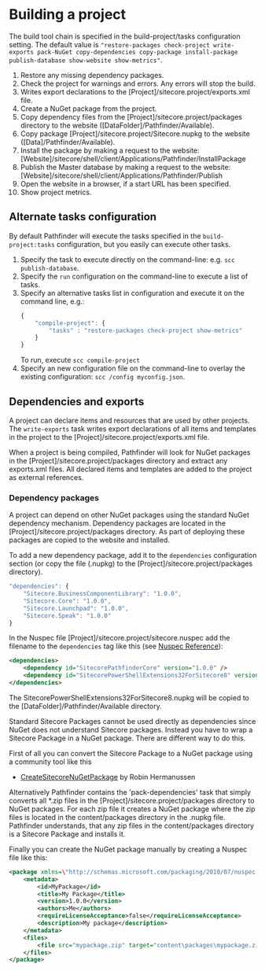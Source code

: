 # Building a project
The build tool chain is specified in the build-project/tasks configuration setting. The default value is 
``"restore-packages check-project write-exports pack-NuGet copy-dependencies copy-package install-package publish-database show-website show-metrics"``.

1. Restore any missing dependency packages.
1. Check the project for warnings and errors. Any errors will stop the build.
1. Writes export declarations to the [Project]/sitecore.project/exports.xml file.
1. Create a NuGet package from the project.
1. Copy dependency files from the [Project]/sitecore.project/packages directory to the website ([DataFolder]/Pathfinder/Available).
1. Copy package [Project]/sitecore.project/Sitecore.nupkg to the website ([Data]/Pathfinder/Available).
1. Install the package by making a request to the website: [Website]/sitecore/shell/client/Applications/Pathfinder/InstallPackage
1. Publish the Master database by making a request to the website: [Website]/sitecore/shell/client/Applications/Pathfinder/Publish
1. Open the website in a browser, if a start URL has been specified.
1. Show project metrics.

## Alternate tasks configuration
By default Pathfinder will execute the tasks specified in the `build-project:tasks` configuration, but you easily can execute other tasks.

1. Specify the task to execute directly on the command-line: e.g. `scc publish-database`.
1. Specify the `run` configuration on the command-line to execute a list of tasks.
1. Specify an alternative tasks list in configuration and execute it on the command line, e.g.:
    ```js
    {
        "compile-project": {
            "tasks" : "restore-packages check-project show-metrics"
        }
    }
    ```
    To run, execute `scc compile-project`
4. Specify an new configuration file on the command-line to overlay the existing configuration: `scc /config myconfig.json`.

## Dependencies and exports
A project can declare items and resources that are used by other projects. The `write-exports` task writes export declarations of all
items and templates in the project to the [Project]/sitecore.project/exports.xml file.

When a project is being compiled, Pathfinder will look for NuGet packages in the [Project]/sitecore.project/packages directory and 
extract any exports.xml files. All declared items and templates are added to the project as external references.

### Dependency packages
A project can depend on other NuGet packages using the standard NuGet dependency mechanism. Dependency packages are located in the
[Project]/sitecore.project/packages directory. As part of deploying these packages are copied to the website and installed.

To add a new dependency package, add it to the `dependencies` configuration section (or copy the file (.nupkg) to the 
[Project]/sitecore.project/packages directory). 

```js
"dependencies": {
    "Sitecore.BusinessComponentLibrary": "1.0.0",
    "Sitecore.Core": "1.0.0",
    "Sitecore.Launchpad": "1.0.0",
    "Sitecore.Speak": "1.0.0"
}
```

In the Nuspec file [Project]/sitecore.project/sitecore.nuspec
add the filename to the ``dependencies`` tag like this (see [Nuspec Reference](https://docs.NuGet.org/create/nuspec-reference)):

```xml
<dependencies>
    <dependency id="SitecorePathfinderCore" version="1.0.0" />
    <dependency id="SitecorePowerShellExtensions32ForSitecore8" version="1.0.0" />
</dependencies>
```

The SitecorePowerShellExtensions32ForSitecore8.nupkg will be copied to the [DataFolder]/Pathfinder/Available directory.

Standard Sitecore Packages cannot be used directly as dependencies since NuGet does not understand Sitecore packages. Instead you have to wrap
a Sitecore Package in a NuGet package. There are different way to do this. 

First of all you can convert the Sitecore Package to a NuGet package using a community tool like this

* [CreateSitecoreNuGetPackage](http://hermanussen.eu/sitecore/wordpress/2013/05/turn----any----sitecore----package----into----a----NuGet----package/) by Robin Hermanussen

Alternatively Pathfinder contains the 'pack-dependencies' task that simply converts all *.zip files in the [Project]/sitecore.project/packages directory 
to NuGet packages. For each zip file it creates a NuGet package where the zip files is located in the content/packages directory in the .nupkg file. 
Pathfinder understands, that any zip files in the content/packages directory is a Sitecore Package and installs it.

Finally you can create the NuGet package manually by creating a Nuspec file like this:

```xml
<package xmlns=\"http://schemas.microsoft.com/packaging/2010/07/nuspec.xsd\">
    <metadata>
        <id>MyPackage</id>
        <title>My Package</title>
        <version>1.0.0</version>
        <authors>Me</authors>
        <requireLicenseAcceptance>false</requireLicenseAcceptance>
        <description>My package</description>
    </metadata>
    <files>
        <file src="mypackage.zip" target="content\packages\mypackage.zip"/>
    </files>
</package>
```

